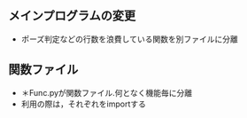 ## メインプログラムの変更
- ポーズ判定などの行数を浪費している関数を別ファイルに分離

## 関数ファイル
- ＊Func.pyが関数ファイル.何となく機能毎に分離
- 利用の際は，それぞれをimportする
